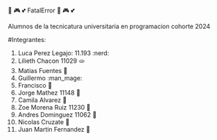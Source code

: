 :mate: :video_game: :two_hearts:  FatalError  :mate: :video_game: :two_hearts:

Alumnos de la tecnicatura universitaria en programacion cohorte 2024

#Integrantes:

1. Luca Perez Legajo: 11.193 :nerd: 
2. Lilieth Chacon 11029 :flatbread: 
3. Matias Fuentes :rose: 
4. Guillermo :man_mage: 
5. Francisco :nail_care: 
6. Jorge Mathez 11148 :poultry_leg: 
7. Camila Alvarez :smoking:  
8. Zoe Morena Ruiz 11230 :teddy_bear: 
9. Andres Dominguez 11062 :musical_keyboard: 
10. Nicolas Cruzate :new_moon_with_face: 
11. Juan Martin Fernandez :volleyball: 
